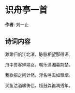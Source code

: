 # 识舟亭一首

**作者**: 刘一止

## 诗词内容

渺渺归帆江北渚，脉脉相望那得语。

舟中贾客婵娟女，朝乐潇湘暮荆楚。

我欲招之问计然，浮名唾去如飘烟。

买鱼沽酒啸俦侣，槌鼓弄笛凋残年。

